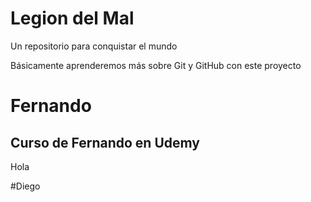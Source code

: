 # Legion del Mal
Un repositorio para conquistar el mundo

Básicamente aprenderemos más sobre Git y GitHub con este proyecto


# Fernando


## Curso de Fernando en Udemy
Hola

#Diego
